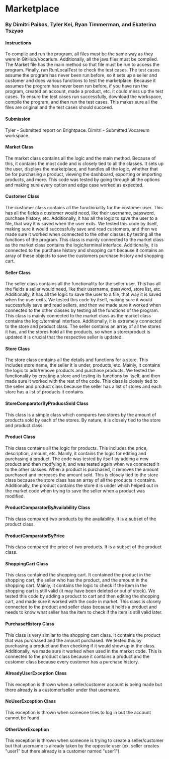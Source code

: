 # Marketplace
### By Dimitri Paikos, Tyler Kei, Ryan Timmerman, and Ekaterina Tszyao
#### Instructions
To compile and run the program, all files must be the same way as they were in GitHub/Vocarium. 
Additionally, all the java files must be compiled. 
The Market file has the main method so that file must be run to access the program.
Finally, run RunLocalTest to check the test cases. The test cases assume the program has never been run before,
so it sets up a seller and customer and does various functions to test the marketplace. 
Because it assumes the program has never been run before, if you have run the program, created an account,
made a product, etc. it could mess up the test cases. 
To ensure the test cases run successfully, download the workspace, compile the program, and then run the test cases.
This makes sure all the files are original and the test cases should succeed.
#### Submission
Tyler - Submitted report on Brightpace. Dimitri - Submitted Vocareum workspace.
#### Market Class
The market class contains all the logic and the main method. Because of this, it contains the most code and is closely
tied to all the classes. It sets up the user, displays the marketplace, and handles all the logic, whether that be for
purchasing a product, viewing the dashboard, exporting or importing products, and more. This code was tested by going
through all the options and making sure every option and edge case worked as expected.
#### Customer Class
The customer class contains all the functionality for the customer user. This has all the fields a customer would need,
like their username, password, purchase history, etc. Additionally, it has all the logic to save the user to a file,
that way it is saved when the user exits. We tested this code by itself, making sure it would successfully save and 
read customers, and then we made sure it worked when connected to the other classes by testing all the functions of the 
program. This class is mainly connected to the market class as the market class contains the logic/terminal interface.
Additionally, it is connected to the purchase history and shopping cart because it contains an array of these objects
to save the customers purchase history and shopping cart.
#### Seller Class
The seller class contains all the functionality for the seller user. This has all the fields a seller would need,
like their username, password, store list, etc. Additionally, it has all the logic to save the user to a file,
that way it is saved when the user exits. We tested this code by itself, making sure it would successfully save and
read sellers, and then we made sure it worked when connected to the other classes by testing all the functions of the
program. This class is mainly connected to the market class as the market class contains the logic/terminal interface.
Additionally, it is extremely connected to the store and product class. The seller contains an array of all the 
stores it has, and the stores hold all the products, so when a store/product is updated it is crucial that the 
respective seller is updated.
#### Store Class
The store class contains all the details and functions for a store. This includes store name, the seller it is under,
products, etc. Mainly, it contains the logic to add/remove products and purchase products. We tested the functionality 
by creating a store and testing its functions by itself, and then made sure it worked with the rest of the code. This 
class is closely tied to the seller and product class because the seller has a list of stores and each store has a list
of products it contains.
#### StoreComparatorByProducsSold Class
This class is a simple class which compares two stores by the amount of products sold by each of the stores. By nature,
it is closely tied to the store and product class.
#### Product Class
This class contains all the logic for products. This includes the price, description, amount, etc. Mainly, it contains
the logic for editing and purchasing a product. The code was tested by itself by adding a new product and then modfying 
it, and was tested again when we connected it to the other classes. When a product is purchased, it removes the amount 
purchased and increases the amount sold. This is closely tied to the store class because the store class has an array 
of all the products it contains. Additionally, the product contains the store it is under which helped out in the 
market code when trying to save the seller when a product was modified.
#### ProductComparatorByAvailability Class
This class compared two products by the availability. It is a subset of the product class.
#### ProductComparatorByPrice
This class compared the price of two products. It is a subset of the product class.
#### ShoppingCart Class
This class contained the shopping cart. It contained the product in the shopping cart, the seller who has the product,
and the amount in the shopping cart. Mainly, it contains the logic to check if the item in the shopping cart is still 
valid (it may have been deleted or out of stock). We tested this code by adding a product to cart and then editing the
shopping cart, and made sure it worked with the code in market. This class is closely connected to the product and 
seller class because it holds a product and needs to know what seller has the item to check if the item is still valid 
later.
#### PurchaseHistory Class
This class is very similar to the shopping cart class. It contains the product that was purchased and the amount 
purchased. We tested this by purchasing a product and then checking if it would show up in the class. Additionally, we 
made sure it worked when used in the market code. This is connected to the product class because it contains a product
and the customer class because every customer has a purchase history.
#### AlreadyUserException Class
This exception is thrown when a seller/customer account is being made but there already is a customer/seller under that
username.
#### NoUserException Class
This exception is thrown when someone tries to log in but the account cannot be found.
#### OtherUserException
This exception is thrown when someone is trying to create a seller/customer but that username is already taken by the 
opposite user (ex. seller creates "user1" but there already is a customer named "user1").
